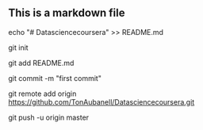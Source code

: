 ## This is a markdown file

echo "# Datasciencecoursera" >> README.md

git init

git add README.md

git commit -m "first commit"

git remote add origin https://github.com/TonAubanell/Datasciencecoursera.git

git push -u origin master
